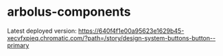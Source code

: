 # arbolus-components
Latest deployed version: https://640f4f1e00a95623e1629b45-xecvfxpieq.chromatic.com/?path=/story/design-system-buttons-button--primary
